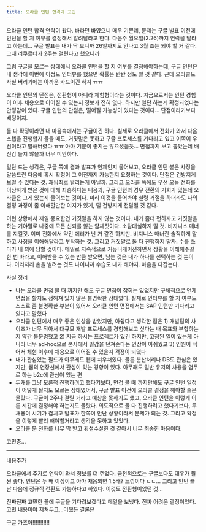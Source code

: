 ```yaml
---
title: 오라클 인턴 합격과 고민
---
```


오라클 인턴 합격 연락이 왔다. 바라던 바였으니 매우 기쁜데, 문제는 구글 발표 이전에 인턴을 할 지 여부를 결정해서 알려달라고 한다.
다음주 월요일(2.26)까지 연락을 달라고 하는데... 구글 발표는 내가 딱 보니까 26일까지도 안나고 3월 초는 되야 할 거 같다. 그때 리쿠르터가 2주는 걸린다고 했으니까

그럼 구글을 모르는 상태에서 오라클 인턴을 할 지 여부를 결정해야하는데, 구글 인턴은 내 생각에 이번에 이정도 인터뷰를 했으면 확률은 반반 정도 일 것 같다. 근데 오라클도 사실 버리기에는 아까운 카드이긴 하지 ㅠㅠ

오라클 인턴의 단점은, 전환형이 아니라 체험형이라는 것이다. 지금으로서는 인턴 경험이 이후 채용으로 이어질 수 있는지 정보가 전혀 없다. 하지만 일단 하는게 확정되었다는 안정감이 있다.
구글 인턴의 단점은, 떨어질 가능성이 있다는 것이다... 단점이라기보다 배팅이지.

둘 다 확정이라면 내 마음속에서는 구글이긴 하다. 실제로 오라클에서 전화가 와서 다음 스텝을 진행할지 물을 때도, 거짓말은 못하고 구글 프로세스를 기다리고 있고 이쪽이 우선이라고 말해버렸다 ㅠㅠ 아마 기분이 좋지는 않으셨을듯... 면접까지 보고 뽑았는데 배신감 들지 않을까 너무 미안하다.

일단 드는 생각은, 구글 쪽에 결과 발표가 언제인지 물어보고, 오라클 인턴 붙은 사정을 말씀드린 다음에 혹시 확정이 그 이전까지 가능한지 요청하는 것이다. 단점은 건방지게 보일 수 있다는 것. 괘씸죄로 털리는게 아닐까. 그리고 오라클 쪽에도 우선 오늘 전화를 이상하게 받은 것에 대해 죄송하다는 내용과, 구글 인턴의 경우 전환의 기회가 있는데 오라클은 그게 있는지 물어보는 것이다. 미리 이것을 물어봐야 설령 거절을 하더라도 나의 결정 과정이 좀 이해할만한 여지가 있게, 덜 건방지게 전달될 것 같다.

이런 상황에서 제일 중요한건 거짓말을 하지 않는 것이다. 내가 좀더 편하자고 거짓말을 하는 거야말로 나중에 모든 신뢰를 잃는 얌체짓이다. 소탐대실하지 말 것. 비지니스 매너를 지킬것. 이미 전화에서 약간 에러가 난 거 같긴 하지만. 비지니스 매너란 솔직하게 말하고 사정을 이해해달라고 부탁하는 것. 그리고 거짓말로 둘 다 진행하지 말자. 수를 쓰다가 내 꾀에 당할 것이다. 메일로 지속적으로 커뮤니케이션하면서 상황을 이해해주길 한 번 바라고, 이해받을 수 있는 만큼 받으면, 남는 것은 내가 하나를 선택하는 것 뿐이다. 이리저리 손을 벌려논 것도 나이니까 수습도 내가 해야지. 마음을 다잡는다.

사실 정리

- 나는 오라클 면접 볼 때 까지만 해도 구글 면접이 잡혀는 있었지만 구체적으로 언제 면접을 할지도 정해져 있지 않은 불명확한 상태였다. 실제로 인터뷰를 할 지 여부도 스스로 좀 불명확한 부분이 있어서 오라클 인턴 면접에서는 SAP 인턴만 기다리고 있다고 말했다
- 오라클 인턴에서 매우 좋은 인상을 받았지만, 아쉽다고 생각한 점은 1) 개발팀의 사이즈가 너무 작아서 대규모 개발 프로세스를 경험해보고 싶다는 내 목표와 부합하는지 약간 불분명했고 2) 지금 하시는 프로젝트가 있긴 하지만, 고정된 일이 있는게 아니라 너무 ad-hoc으로 본사에서 일감을 던져준다는 인상이 아쉬웠고 3) 인원이 적어서 체험 이후에 채용으로 이어질 수 있을지 걱정이 되었다
- 내가 관심있는 필드가 아무래도 웹에 치우쳐있다. 물론 분산처리나 DB도 관심은 있지만, 웹의 연장선에서 관심이 있는 경향이 있다. 아무래도 일반 유저의 사용을 염두로 하는 b2c에 관심이 있는 편
- 두개를 그냥 모른척 진행하려고 했다기보다, 면접 볼 때 까지만해도 구글 인턴 일정이 어떻게 될지도 모르는 상태였어서, 구글 발표 이전에 오라클 결정을 해야할 줄은 몰랐다. 구글이 2주나 걸릴 거라고 예상을 못하기도 했고, 오라클 인턴을 이렇게 이른 시간에 결정해야 하는지도 몰랐다. 의도적으로 둘 다 진행하려고 했다기보다, 두 채용이 시기가 겹치고 발표가 한쪽이 안난 상황이라서 문제가 되는 것. 그리고 확정을 이렇게 빨리 해야할거라고 생각을 못하고 있었다.
- 오라클 분 전화를 너무 막 받고 횡설수설한 것 같아서 너무 죄송한 마음이다.

고민중...

---

내용추가

오라클에서 추가로 연락이 와서 정보를 더 주었다. 금전적으로는 구글보다도 대우가 훨씬 좋다. 인턴은 두 배 이상이고 아마 채용되면 1.5배? 느낌이다 ㄷㄷ...
그리고 인턴 끝난 다음에 정규직 전환도 가능하다고 하였다. 이것도 전환형이었던 것...

진짜진짜 고민한 끝에 구글을 기다려보겠다고 메일을 보냈다. 진짜 어려운 결정이었다.
고민 내용이야 제쳐두고...어쨌든 결론은

구글 가즈아!!!!!!!!!!!
